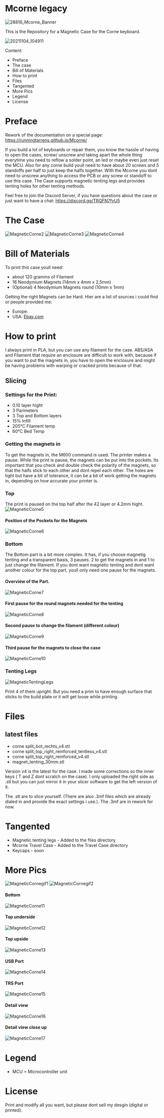 # Mcorne legacy
![28816_Mcorne_Banner](https://user-images.githubusercontent.com/65970993/142192291-f98b4d5c-05fb-46df-812c-ea15619faf7e.jpg)


This is the Repository for a Magnetic Case for the Corne keyboard.


![20211104_104911](https://user-images.githubusercontent.com/65970993/142194100-e0e1e61c-e03f-4065-9170-004b7698ddeb.jpg)


Content:


* Preface
* The case
* Bill of Materials
* How to print
* Files
* Tangented
* More Pics
* Legend
* License
  

# Preface

Rework of the documentation on a special page: https://runningtarrens.github.io/Mcorne/


If you build a lot of keyboards or repair them, you know the hassle of having to open the cases, screw/ unscrew and taking apart the whole thing everytime you need to reflow a solder point, an led or maybe even just reset the MCU. Also for any corne build youll need to have about 20 screws and 5 standoffs per half to just keep the halfs together. With the Mcorne you dont need to unscrew anything to access the PCB or any screw or standoff to use this case. The Case supports magnetic tenting legs and provides tenting holes for other tenting methods.

Feel free to join the Discord Server, if you have questions about the case or just want to have a chat: https://discord.gg/TRQFN7fyU5


# The Case

![MagneticCorne2](https://github.com/Runningtarrens/MagneticCorne/blob/main/pics/20210412_124131.jpg)
![MagneticCorne3](https://github.com/Runningtarrens/MagneticCorne/blob/main/pics/20210213_095158.jpg)
![MagneticCorne4](https://github.com/Runningtarrens/MagneticCorne/blob/main/pics/20210213_095136.jpg)

# Bill of Materials

To print this case youll need:
* about 120 gramms of Filament
* 16 Neodymium Magnets (14mm x 4mm x 2,5mm)
* (Optional) 4 Neodymium Magnets round (10mm x 1mm)

Getting the right Magnets can be Hard. Hier are a list of sources i could find or people provided me:

* Europe:
* USA: [Ebay.com](https://www.ebay.com/itm/255362762463?hash=item3b74ce86df:g:I6YAAOSwLGxj5~dE&amdata=enc%3AAQAIAAAA4Dw5q5Iaz04OmhxHfPwu8k07GHBo7GwbV78mkknv9z1LJtW8EaM5w4%2BSH7qRupMZynmEo%2FcYvYoQUVCkhMq%2Fv2LbzTyd7T9DZ8iL7wkGtd%2Bo6yrR314zF5pcIP2%2BBKjTWxMPVYLN3%2BubwSLDq2Galkm0FqFl%2FZXGUN2%2BTN2dHdycdtO09tp%2Fo4Vs4yeQB6syOIESobyuEBhoNur8iQ5FjgA6CRerepnlfRRZ3P8fu9Vq9Ak06Z9%2F%2FHslnbwE5xtVcj2HeqcWrp0wzFRXSeRc3FeCLpfYIxDQMqS3Mt2r6bG5%7Ctkp%3ABk9SR9qimoqPYw)


# How to print
 
 I always print in PLA, but you can use any filament for the case. ABS/ASA and Filament that require an enclosure are difficult to work with, because if you want to put the magnets in, you have to open the enclosure and might be having problems with warping or cracked prints because of that.

## Slicing

### Settings for the Print:

* 0.10 layer hight
* 3 Parimeters
* 3 Top and Bottom layers
* 15% Infill
* 205°C Filament temp
* 60°C Bed Temp

### Getting the magnets in

To get the magnets in, the M600 command is used. The printer makes a pause. While the print is pause, the magnets can be put into the pockets. Its important that you check and double check the polarity of the magnets, so that the halfs stick to each other and dont repel each other. The holes are tight but have a bit of tolerance, it can be a bit of work getting the magnets in, depending on how accurate your printer is.

### Top
The print is paused on the top half after the 42 layer or 4.2mm hight.
![MagneticCorne5](https://github.com/Runningtarrens/MagneticCorne/blob/main/pics/Bild_2021-04-12_140316.png)


#### Position of the Pockets for the Magnets
![MagneticCorne6](https://github.com/Runningtarrens/MagneticCorne/blob/main/pics/Bild_2021-04-12_140616.png)



### Bottom

The Bottom part is a bit more complex. It has, if you choose magnetig tenting and a transparent basis, 3 pauses. 2 to get the magnets in and 1 to just change the filament. If you dont want magnetic tenting and dont want another colour for the top part, youll only need one pause for the magnets.

#### Overview of the Part.

![MagneticCorne7](https://github.com/Runningtarrens/MagneticCorne/blob/main/pics/bottom%20slice.JPG)

#### First pause for the round magnets needed for the tenting

![MagneticCorne8](https://github.com/Runningtarrens/MagneticCorne/blob/main/pics/bot%20slice%201.JPG)


#### Second pause to change the filament (different colour)

![MagneticCorne9](https://github.com/Runningtarrens/MagneticCorne/blob/main/pics/bot%20slice%202.JPG)


#### Third pause for the magnets to close the case

![MagneticCorne10](https://github.com/Runningtarrens/MagneticCorne/blob/main/pics/bot%20slice%203.JPG)


### Tenting Legs

![MagneticTentingLegs](https://github.com/Runningtarrens/Mcorne/blob/main/pics/tenting%20legs.JPG)

Print 4 of them upright. But you need a prim to have enough surface that sticks to the build plate or it will get loose while printing.




# Files

## latest files

* corne split_bot_rechts_v4.stl
* corne split_top_right_reinforced_tentless_v4.stl
* corne split_top_right_reinforced_v4.stl
* magnet_tenting_30mm.stl

Version v4 is the latest for the case. I made some corrections so the inner keys ( T and Z dont scratch on the case).
I only uploaded the right side as .stl but you can just mirror it in your slicer software to get the left version of it. 


The .stl are to slice yourself. (There are also .3mf files which are already dialed in and provide the exact settings i use.).
The .3mf are in rework for now.


# Tangented

* Magnetic tenting legs - Added to the files directory
* Mcorne Travel Case - Added to the Travel Case directory
* Keycaps - soon




# More Pics

![MagneticCornegif1](https://github.com/Runningtarrens/MagneticCorne/blob/main/pics/20210213_095457_1.gif)
![MagneticCornegif2](https://github.com/Runningtarrens/MagneticCorne/blob/main/pics/20210213_095457_2.gif)


#### Bottom

![MagneticCorne11](https://github.com/Runningtarrens/MagneticCorne/blob/main/pics/20210412_124627.jpg)


#### Top underside

![MagneticCorne12](https://github.com/Runningtarrens/MagneticCorne/blob/main/pics/20210412_124807.jpg)


#### Top upside

![MagneticCorne13](https://github.com/Runningtarrens/MagneticCorne/blob/main/pics/20210412_124826.jpg)


#### USB Port

![MagneticCorne14](https://github.com/Runningtarrens/MagneticCorne/blob/main/pics/20210412_124300.jpg)


#### TRS Port

![MagneticCorne15](https://github.com/Runningtarrens/MagneticCorne/blob/main/pics/20210412_124229.jpg)


#### Detail view 

![MagneticCorne16](https://github.com/Runningtarrens/MagneticCorne/blob/main/pics/20210412_124309.jpg)


#### Detail view close up

![MagneticCorne17](https://github.com/Runningtarrens/MagneticCorne/blob/main/pics/20210412_124406.jpg)


# Legend

* MCU = Microcontroller unit

# License

Print and modify all you want, but please dont sell my desgin (digital or printed).

